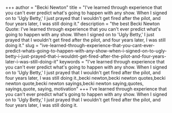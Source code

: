 +++
author = "Becki Newton"
title = "I've learned through experience that you can't ever predict what's going to happen with any show. When I signed on to 'Ugly Betty,' I just prayed that I wouldn't get fired after the pilot, and four years later, I was still doing it."
description = "the best Becki Newton Quote: I've learned through experience that you can't ever predict what's going to happen with any show. When I signed on to 'Ugly Betty,' I just prayed that I wouldn't get fired after the pilot, and four years later, I was still doing it."
slug = "ive-learned-through-experience-that-you-cant-ever-predict-whats-going-to-happen-with-any-show-when-i-signed-on-to-ugly-betty-i-just-prayed-that-i-wouldnt-get-fired-after-the-pilot-and-four-years-later-i-was-still-doing-it"
keywords = "I've learned through experience that you can't ever predict what's going to happen with any show. When I signed on to 'Ugly Betty,' I just prayed that I wouldn't get fired after the pilot, and four years later, I was still doing it.,becki newton,becki newton quotes,becki newton quote,becki newton sayings,becki newton saying,quotes, sayings,quote, saying, motivation"
+++
I've learned through experience that you can't ever predict what's going to happen with any show. When I signed on to 'Ugly Betty,' I just prayed that I wouldn't get fired after the pilot, and four years later, I was still doing it.
